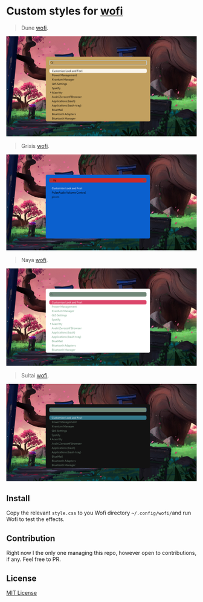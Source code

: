 # Custom styles for [wofi](https://hg.sr.ht/~scoopta/wofi)

> Dune [wofi](https://hg.sr.ht/~scoopta/wofi).

![Screenshot](https://github.com/DN-debug/wofi-themes/blob/master/dune/dune.png)

> Grixis [wofi](https://hg.sr.ht/~scoopta/wofi).

![Screenshot](https://github.com/DN-debug/wofi-themes/blob/master/grixis/grixis.png)

> Naya [wofi](https://hg.sr.ht/~scoopta/wofi).

![Screenshot](https://github.com/DN-debug/wofi-themes/blob/master/naya/naya.png)

> Sultai [wofi](https://hg.sr.ht/~scoopta/wofi).

![Screenshot](https://github.com/DN-debug/wofi-themes/blob/master/sultai/sultai.png)

## Install

Copy the relevant `style.css` to you Wofi directory `~/.config/wofi/`and run Wofi to test the effects. 

## Contribution

Right now I the only one managing this repo, however open to contributions, if any. Feel free to PR.

## License

[MIT License](./LICENSE)
